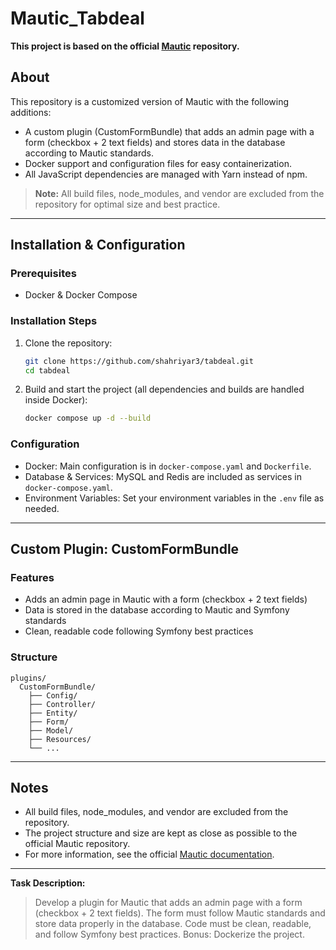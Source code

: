 # Mautic_Tabdeal

**This project is based on the official [Mautic](https://github.com/mautic/mautic) repository.**

## About

This repository is a customized version of Mautic with the following additions:
- A custom plugin (CustomFormBundle) that adds an admin page with a form (checkbox + 2 text fields) and stores data in the database according to Mautic standards.
- Docker support and configuration files for easy containerization.
- All JavaScript dependencies are managed with Yarn instead of npm.

> **Note:** All build files, node_modules, and vendor are excluded from the repository for optimal size and best practice.

---

## Installation & Configuration

### Prerequisites
- Docker & Docker Compose

### Installation Steps
1. Clone the repository:
   ```bash
   git clone https://github.com/shahriyar3/tabdeal.git
   cd tabdeal
   ```
2. Build and start the project (all dependencies and builds are handled inside Docker):
   ```bash
   docker compose up -d --build
   ```

### Configuration
- Docker: Main configuration is in `docker-compose.yaml` and `Dockerfile`.
- Database & Services: MySQL and Redis are included as services in `docker-compose.yaml`.
- Environment Variables: Set your environment variables in the `.env` file as needed.

---

## Custom Plugin: CustomFormBundle

### Features
- Adds an admin page in Mautic with a form (checkbox + 2 text fields)
- Data is stored in the database according to Mautic and Symfony standards
- Clean, readable code following Symfony best practices

### Structure
```
plugins/
  CustomFormBundle/
    ├── Config/
    ├── Controller/
    ├── Entity/
    ├── Form/
    ├── Model/
    ├── Resources/
    └── ...
```

---

## Notes
- All build files, node_modules, and vendor are excluded from the repository.
- The project structure and size are kept as close as possible to the official Mautic repository.
- For more information, see the official [Mautic documentation](https://github.com/mautic/mautic).

---

**Task Description:**

> Develop a plugin for Mautic that adds an admin page with a form (checkbox + 2 text fields). The form must follow Mautic standards and store data properly in the database. Code must be clean, readable, and follow Symfony best practices. Bonus: Dockerize the project.
